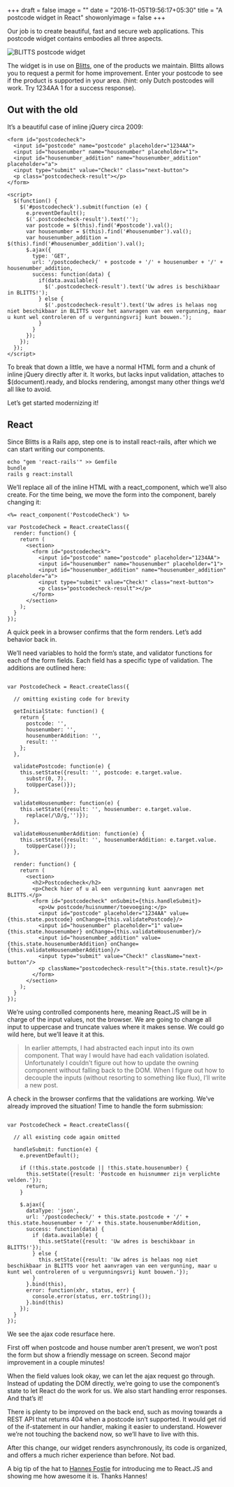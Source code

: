 +++
draft = false
image = ""
date = "2016-11-05T19:56:17+05:30"
title = "A postcode widget in React"
showonlyimage = false
+++

Our job is to create beautiful, fast and secure web applications. This postcode widget contains embodies all three aspects.
<!--more-->

<img src="/img/portfolio/blitts-widget.png" class="img-responsive" alt="BLITTS postcode widget">

The widget is in use on [Blitts](http://www.blitts.nl/), one of the products we maintain. Blitts allows you to request a permit for home improvement. Enter your postcode to see if the product is supported in your area. (hint: only Dutch postcodes will work. Try 1234AA 1 for a success response).

## Out with the old

It’s a beautiful case of inline jQuery circa 2009:

```
<form id="postcodecheck">
  <input id="postcode" name="postcode" placeholder="1234AA">
  <input id="housenumber" name="housenumber" placeholder="1">
  <input id="housenumber_addition" name="housenumber_addition" placeholder="a">
  <input type="submit" value="Check!" class="next-button">
  <p class="postcodecheck-result"></p>
</form>

<script>
  $(function() {
    $('#postcodecheck').submit(function (e) {
      e.preventDefault();
      $('.postcodecheck-result').text('');
      var postcode = $(this).find('#postcode').val();
      var housenumber = $(this).find('#housenumber').val();
      var housenumber_addition = $(this).find('#housenumber_addition').val();
      $.ajax({
        type: 'GET',
        url: '/postcodecheck/' + postcode + '/' + housenumber + '/' + housenumber_addition,
        success: function(data) {
          if(data.available){
            $('.postcodecheck-result').text('Uw adres is beschikbaar in BLITTS!');
          } else {
            $('.postcodecheck-result').text('Uw adres is helaas nog niet beschikbaar in BLITTS voor het aanvragen van een vergunning, maar u kunt wel controleren of u vergunningsvrij kunt bouwen.');
          }
        }
      });
    });
  });
</script>
```

To break that down a little, we have a normal HTML form and a chunk of inline jQuery directly after it. It works, but lacks input validation, attaches to $(document).ready, and blocks rendering, amongst many other things we’d all like to avoid.

Let’s get started modernizing it!

## React

Since Blitts is a Rails app, step one is to install react-rails, after which we can start writing our components.

```
echo "gem 'react-rails'" >> Gemfile
bundle
rails g react:install
```

We’ll replace all of the inline HTML with a react_component, which we’ll also create. For the time being, we move the form into the component, barely changing it:

```
<%= react_component('PostcodeCheck') %>
```

```
var PostcodeCheck = React.createClass({
  render: function() {
    return (
      <section>
        <form id="postcodecheck">
          <input id="postcode" name="postcode" placeholder="1234AA">
          <input id="housenumber" name="housenumber" placeholder="1">
          <input id="housenumber_addition" name="housenumber_addition" placeholder="a">
          <input type="submit" value="Check!" class="next-button">
          <p class="postcodecheck-result"></p>
        </form>
      </section>
    );
  }
});
```

A quick peek in a browser confirms that the form renders. Let’s add behavior back in.

We’ll need variables to hold the form’s state, and validator functions for each of the form fields. Each field has a specific type of validation. The additions are outlined here:

```

var PostcodeCheck = React.createClass({

  // omitting existing code for brevity

  getInitialState: function() {
    return {
      postcode: '',
      housenumber: '',
      housenumberAddition: '',
      result: ''
    };
  },

  validatePostcode: function(e) {
    this.setState({result: '', postcode: e.target.value.
      substr(0, 7).
      toUpperCase()});
  },

  validateHousenumber: function(e) {
    this.setState({result: '', housenumber: e.target.value.
      replace(/\D/g,'')});
  },

  validateHousenumberAddition: function(e) {
    this.setState({result: '', housenumberAddition: e.target.value.
      toUpperCase()});
  },

  render: function() {
    return (
      <section>
        <h2>Postcodecheck</h2>
        <p>Check hier of u al een vergunning kunt aanvragen met BLITTS.</p>
        <form id="postcodecheck" onSubmit={this.handleSubmit}>
          <p>Uw postcode/huisnummer/toevoeging:</p>
          <input id="postcode" placeholder="1234AA" value={this.state.postcode} onChange={this.validatePostcode}/>
          <input id="housenumber" placeholder="1" value={this.state.housenumber} onChange={this.validateHousenumber}/>
          <input id="housenumber_addition" value={this.state.housenumberAddition} onChange={this.validateHousenumberAddition}/>
          <input type="submit" value="Check!" className="next-button"/>
          <p className="postcodecheck-result">{this.state.result}</p>
        </form>
      </section>
    );
  }
});
```

We’re using controlled components here, meaning React.JS will be in charge of the input values, not the browser. We are going to change all input to uppercase and truncate values where it makes sense. We could go wild here, but we’ll leave it at this.

> In earlier attempts, I had abstracted each input into its own component. That way I would have had each validation isolated. Unfortunately I couldn’t figure out how to update the owning component without falling back to the DOM. When I figure out how to decouple the inputs (without resorting to something like flux), I’ll write a new post.

A check in the browser confirms that the validations are working. We’ve already improved the situation! Time to handle the form submission:

```

var PostcodeCheck = React.createClass({

  // all existing code again omitted

  handleSubmit: function(e) {
    e.preventDefault();

    if (!this.state.postcode || !this.state.housenumber) {
      this.setState({result: 'Postcode en huisnummer zijn verplichte velden.'});
      return;
    }

    $.ajax({
      dataType: 'json',
      url: '/postcodecheck/' + this.state.postcode + '/' + this.state.housenumber + '/' + this.state.housenumberAddition,
      success: function(data) {
        if (data.available) {
          this.setState({result: 'Uw adres is beschikbaar in BLITTS!'});
        } else {
          this.setState({result: 'Uw adres is helaas nog niet beschikbaar in BLITTS voor het aanvragen van een vergunning, maar u kunt wel controleren of u vergunningsvrij kunt bouwen.'});
        }
      }.bind(this),
      error: function(xhr, status, err) {
        console.error(status, err.toString());
      }.bind(this)
    });
  }
});
```

We see the ajax code resurface here.

First off when postcode and house number aren’t present, we won’t post the form but show a friendly message on screen. Second major improvement in a couple minutes!

When the field values look okay, we can let the ajax request go through. Instead of updating the DOM directly, we’re going to use the component’s state to let React do the work for us. We also start handling error responses. And that’s it!

There is plenty to be improved on the back end, such as moving towards a REST API that returns 404 when a postcode isn’t supported. It would get rid of the if-statement in our handler, making it easier to understand. However we’re not touching the backend now, so we’ll have to live with this.

After this change, our widget renders asynchronously, its code is organized, and offers a much richer experience than before. Not bad.

A big tip of the hat to [Hannes Fostie](https://github.com/hannesfostie) for introducing me to React.JS and showing me how awesome it is. Thanks Hannes!
